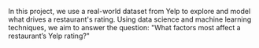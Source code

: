 In this project, we use a real-world dataset from Yelp to explore and model what drives a restaurant's rating. Using data science and machine learning techniques, we aim to answer the question:
"What factors most affect a restaurant’s Yelp rating?"
